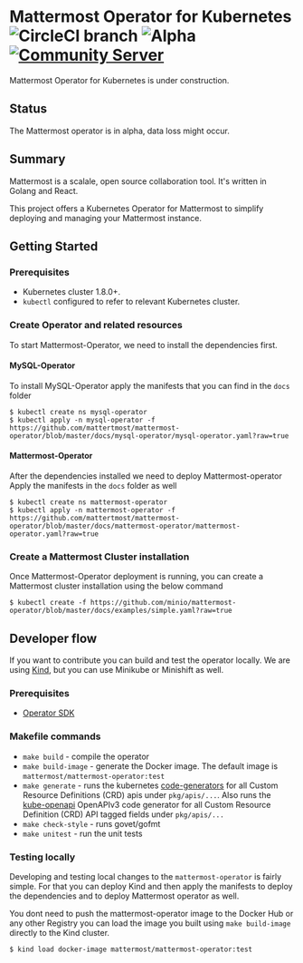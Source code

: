 # Mattermost Operator for Kubernetes ![CircleCI branch](https://img.shields.io/circleci/project/github/mattermost/mattermost-operator/master.svg) ![Alpha](https://img.shields.io/badge/alfa-in%20progress-yellow.svg) [![Community Server](https://img.shields.io/badge/Mattermost_Community-cloud_channel-blue.svg)](https://community.mattermost.com/core/channels/cloud)
Mattermost Operator for Kubernetes is under construction.

## Status

The Mattermost operator is in alpha, data loss might occur.

## Summary

Mattermost is a scalale, open source collaboration tool. It's written in Golang and React.

This project offers a Kubernetes Operator for Mattermost to simplify deploying and managing your Mattermost instance.


## Getting Started

### Prerequisites

- Kubernetes cluster 1.8.0+.
- `kubectl` configured to refer to relevant Kubernetes cluster.

### Create Operator and related resources

To start Mattermost-Operator, we need to install the dependencies first.

#### MySQL-Operator
To install MySQL-Operator apply the manifests that you can find in the `docs` folder

```
$ kubectl create ns mysql-operator
$ kubectl apply -n mysql-operator -f https://github.com/mattertmost/mattermost-operator/blob/master/docs/mysql-operator/mysql-operator.yaml?raw=true
```

#### Mattermost-Operator
After the dependencies installed we need to deploy Mattermost-operator
Apply the manifests in the `docs` folder as well

```
$ kubectl create ns mattermost-operator
$ kubectl apply -n mattermost-operator -f https://github.com/mattertmost/mattermost-operator/blob/master/docs/mattermost-operator/mattermost-operator.yaml?raw=true
```

### Create a Mattermost Cluster installation

Once Mattermost-Operator deployment is running, you can create a Mattermost cluster installation using the below command

```
$ kubectl create -f https://github.com/minio/mattermost-operator/blob/master/docs/examples/simple.yaml?raw=true
```


## Developer flow

If you want to contribute you can build and test the operator locally. We are using [Kind](https://kind.sigs.k8s.io/), but you can use Minikube or Minishift as well.

### Prerequisites

- [Operator SDK](https://github.com/operator-framework/operator-sdk)

### Makefile commands

- `make build` - compile the operator
- `make build-image` - generate the Docker image. The default image is `mattermost/mattermost-operator:test`
- `make generate` - runs the kubernetes [code-generators](https://github.com/kubernetes/code-generator) for all Custom Resource Definitions (CRD) apis under `pkg/apis/...`. Also runs the [kube-openapi](https://github.com/kubernetes/kube-openapi) OpenAPIv3 code generator for all Custom Resource Definition (CRD) API tagged fields under `pkg/apis/...`
- `make check-style` - runs govet/gofmt
- `make unitest` - run the unit tests

### Testing locally

Developing and testing local changes to the `mattermost-operator` is fairly simple. For that you can deploy Kind and then apply the manifests to deploy the dependencies and to deploy Mattermost operator as well.

You dont need to push the mattermost-operator image to the Docker Hub or any other Registry you can load the image you built using `make build-image` directly to the Kind cluster.

```
$ kind load docker-image mattermost/mattermost-operator:test
```
